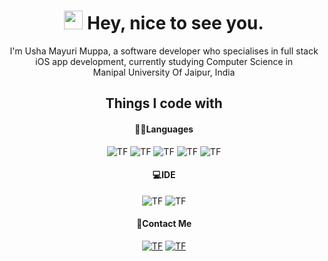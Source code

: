 <h1 align='center'><img src="https://emojis.slackmojis.com/emojis/images/1531849430/4246/blob-sunglasses.gif?1531849430" width="30"/> Hey, nice to see you.</h1>

<p align='center'> I'm Usha Mayuri Muppa, a software developer who specialises in full stack iOS app development, currently studying Computer Science in <br> Manipal University Of Jaipur, India </p>

<h2 align='center'> Things I code with </h2>

<h4 align='center'><strong>👨‍💻Languages</strong></h4>
<p align='center'>
<img alt="TF" src="https://img.shields.io/badge/Swift-E34F26?style=for-the-badge&logo=Swift&logoColor=white"/>
<img alt="TF" src="https://img.shields.io/badge/Python-3671A0?style=for-the-badge&logo=python&logoColor=white"/> 
<img alt="TF" src="https://img.shields.io/badge/C-00599C?style=for-the-badge&logo=c&logoColor=white"/>
<img alt="TF" src="https://img.shields.io/badge/HTML5-E96328?style=for-the-badge&logo=html5&logoColor=white"/>
<img alt="TF" src="https://img.shields.io/badge/CSS3-264BDC?style=for-the-badge&logo=css3&logoColor=white"/>
</p>

<h4 align='center'><strong>💻IDE</strong></h4>
<p align='center'>
<img alt="TF" src="https://img.shields.io/badge/Xcode-007ACC?style=for-the-badge&logo=Xcode&logoColor=white"/> 
<img alt="TF" src="https://img.shields.io/badge/Visual_Studio_Code-1F9CF0?style=for-the-badge&logo=visual%20studio%20code&logoColor=white"/> 
</p>

<h4 align='center'><strong>🤙Contact Me</strong></h4>
<p align='center'>
<a href="mailto:ushamayurimuppa@gmail.com">
    <img alt="TF" src="https://img.shields.io/badge/Mail-1C7EF3?style=for-the-badge&logo=gmail&logoColor=white"></a>
<a href="https://www.linkedin.com/in/usha-mayuri-muppa-83b7a422a/">
    <img alt="TF" src="https://img.shields.io/badge/LinkedIn-0077B5?style=for-the-badge&logo=linkedin&logoColor=white"/></a>
</p>
